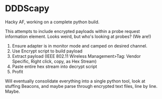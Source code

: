 # DDDScapy

Hacky AF, working on a complete python build. 

This attempts to include encrypted payloads within a probe request information element. Looks weird, but who's looking at probes? (We are!) 

1. Ensure adapter is in monitor mode and camped on desired channel.
2. Use Encrypt script to build payload
3. Extract payload (IEEE 802.11 Wireless Management>Tag: Vendor Specific, Right click, copy, as Hex Stream) 
4. Paste entire hex stream into decrypt script
5. Profit

Will eventually consolidate everything into a single python tool, look at stuffing Beacons, and maybe parse through encrypted text files, line by line. Maybe.
